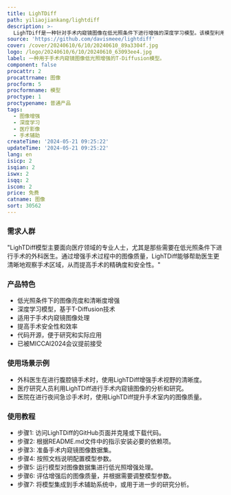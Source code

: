 ```yaml
---
title: LighTDiff
path: yiliaojiankang/lightdiff
description: >-
  LighTDiff是一种针对手术内窥镜图像在低光照条件下进行增强的深度学习模型。该模型利用T-Diffusion技术，能够有效提升图像的亮度和清晰度，对于提高手术安全性和效率具有重要意义。该技术已被MICCAI2024会议提前接受，并且代码已经开源，可供研究和实际应用。
source: 'https://github.com/davismeee/lightdiff'
cover: /cover/20240610/6/10/20240610_89a3304f.jpg
logo: /logo/20240610/6/10/20240610_63093ee4.jpg
label: 一种用于手术内窥镜图像低光照增强的T-Diffusion模型。
component: false
procattr: 2
procattrname: 图像
procform: 5
procformname: 模型
proctype: 1
proctypename: 普通产品
tags:
  - 图像增强
  - 深度学习
  - 医疗影像
  - 手术辅助
createTime: '2024-05-21 09:25:22'
updateTime: '2024-05-21 09:25:22'
lang: en
isicp: 2
isqian: 2
iswx: 2
isqq: 2
iscom: 2
price: 免费
catname: 图像
sort: 30562
---
```




### 需求人群
"LighTDiff模型主要面向医疗领域的专业人士，尤其是那些需要在低光照条件下进行手术的外科医生。通过增强手术过程中的图像质量，LighTDiff能够帮助医生更清晰地观察手术区域，从而提高手术的精确度和安全性。"

### 产品特色
* 低光照条件下的图像亮度和清晰度增强
* 深度学习模型，基于T-Diffusion技术
* 适用于手术内窥镜图像处理
* 提高手术安全性和效率
* 代码开源，便于研究和实际应用
* 已被MICCAI2024会议提前接受

### 使用场景示例
* 外科医生在进行腹腔镜手术时，使用LighTDiff增强手术视野的清晰度。
* 医疗研究人员利用LighTDiff进行手术内窥镜图像的分析和研究。
* 医院在进行夜间急诊手术时，使用LighTDiff提升手术室内的图像质量。

### 使用教程
* 步骤1: 访问LighTDiff的GitHub页面并克隆或下载代码。
* 步骤2: 根据README.md文件中的指示安装必要的依赖项。
* 步骤3: 准备手术内窥镜图像数据集。
* 步骤4: 按照文档说明配置模型参数。
* 步骤5: 运行模型对图像数据集进行低光照增强处理。
* 步骤6: 评估增强后的图像质量，并根据需要调整模型参数。
* 步骤7: 将模型集成到手术辅助系统中，或用于进一步的研究分析。

  
